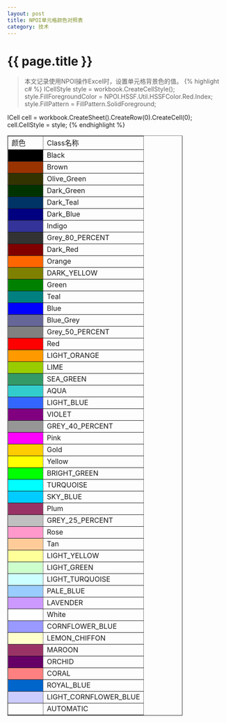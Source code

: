 ```yaml
---
layout: post
title: NPOI单元格颜色对照表
category: 技术
---
```

{{ page.title }}
===
> 本文记录使用NPOI操作Excel时，设置单元格背景色的值。
{% highlight c# %}
ICellStyle style = workbook.CreateCellStyle();
style.FillForegroundColor = NPOI.HSSF.Util.HSSFColor.Red.Index;
style.FillPattern = FillPattern.SolidForeground;
 
ICell cell = workbook.CreateSheet().CreateRow(0).CreateCell(0);
cell.CellStyle = style;
{% endhighlight %}
<table style="width: 80%;" border="1" cellspacing="0" cellpadding="0">
<tbody>
<tr class="firstRow" valign="bottom">
<td class="xl6311023" width="64" height="17">颜色</td>
<td class="xl6511023" width="204">Class名称</td>
</tr>
<tr valign="bottom">
<td class="xl6311023" bgcolor="#000000" width="64" height="17">　</td>
<td class="xl6511023" width="204">Black</td>
</tr>
<tr valign="bottom">
<td class="xl6611023" bgcolor="#993300" height="17">　</td>
<td class="xl6511023">Brown</td>
</tr>
<tr valign="bottom">
<td class="xl6811023" bgcolor="#333300" height="17">　</td>
<td class="xl6511023">Olive_Green</td>
</tr>
<tr valign="bottom">
<td class="xl7011023" bgcolor="#003300" height="17">　</td>
<td class="xl6511023">Dark_Green</td>
</tr>
<tr valign="bottom">
<td class="xl7211023" bgcolor="#003366" height="17">　</td>
<td class="xl6511023">Dark_Teal</td>
</tr>
<tr valign="bottom">
<td class="xl7411023" bgcolor="#000080" height="17">　</td>
<td class="xl6511023">Dark_Blue</td>
</tr>
<tr valign="bottom">
<td class="xl7611023" bgcolor="#333399" height="17">　</td>
<td class="xl6511023">Indigo</td>
</tr>
<tr valign="bottom">
<td class="xl7811023" bgcolor="#333333" height="17">　</td>
<td class="xl6511023">Grey_80_PERCENT</td>
</tr>
<tr valign="bottom">
<td class="xl8011023" bgcolor="#800000" height="17">　</td>
<td class="xl6511023">Dark_Red</td>
</tr>
<tr valign="bottom">
<td class="xl8211023" bgcolor="#ff6600" height="17">　</td>
<td class="xl6511023">Orange</td>
</tr>
<tr valign="bottom">
<td class="xl8411023" bgcolor="#808000" height="17">　</td>
<td class="xl6511023">DARK_YELLOW</td>
</tr>
<tr valign="bottom">
<td class="xl8611023" bgcolor="#008000" height="17">　</td>
<td class="xl6511023">Green</td>
</tr>
<tr valign="bottom">
<td class="xl8811023" bgcolor="#008080" height="17">　</td>
<td class="xl6511023">Teal</td>
</tr>
<tr valign="bottom">
<td class="xl9011023" bgcolor="#0000ff" height="17">　</td>
<td class="xl6511023">Blue</td>
</tr>
<tr valign="bottom">
<td class="xl9211023" bgcolor="#666699" height="17">　</td>
<td class="xl6511023">Blue_Grey</td>
</tr>
<tr valign="bottom">
<td class="xl9411023" bgcolor="#808080" height="17">　</td>
<td class="xl6511023">Grey_50_PERCENT</td>
</tr>
<tr valign="bottom">
<td class="xl9611023" bgcolor="#ff0000" height="17">　</td>
<td class="xl6511023">Red</td>
</tr>
<tr valign="bottom">
<td class="xl9811023" bgcolor="#ff9900" height="17">　</td>
<td class="xl6511023">LIGHT_ORANGE</td>
</tr>
<tr valign="bottom">
<td class="xl10011023" bgcolor="#99cc00" height="17">　</td>
<td class="xl6511023">LIME</td>
</tr>
<tr valign="bottom">
<td class="xl10211023" bgcolor="#339966" height="17">　</td>
<td class="xl6511023">SEA_GREEN</td>
</tr>
<tr valign="bottom">
<td class="xl10411023" bgcolor="#33cccc" height="17">　</td>
<td class="xl6511023">AQUA</td>
</tr>
<tr valign="bottom">
<td class="xl10611023" bgcolor="#3366ff" height="17">　</td>
<td class="xl6511023">LIGHT_BLUE</td>
</tr>
<tr valign="bottom">
<td class="xl10811023" bgcolor="#800080" height="17">　</td>
<td class="xl6511023">VIOLET</td>
</tr>
<tr valign="bottom">
<td class="xl11011023" bgcolor="#969696" height="17">　</td>
<td class="xl6511023">GREY_40_PERCENT</td>
</tr>
<tr valign="bottom">
<td class="xl11211023" bgcolor="#ff00ff" height="17">　</td>
<td class="xl6511023">Pink</td>
</tr>
<tr valign="bottom">
<td class="xl11411023" bgcolor="#ffcc00" height="17">　</td>
<td class="xl6511023">Gold</td>
</tr>
<tr valign="bottom">
<td class="xl11611023" bgcolor="#ffff00" height="17">　</td>
<td class="xl6511023">Yellow</td>
</tr>
<tr valign="bottom">
<td class="xl11811023" bgcolor="#00ff00" height="17">　</td>
<td class="xl6511023">BRIGHT_GREEN</td>
</tr>
<tr valign="bottom">
<td class="xl12011023" bgcolor="#00ffff" height="17">　</td>
<td class="xl6511023">TURQUOISE</td>
</tr>
<tr valign="bottom">
<td class="xl12211023" bgcolor="#00ccff" height="17">　</td>
<td class="xl6511023">SKY_BLUE</td>
</tr>
<tr valign="bottom">
<td class="xl12411023" bgcolor="#993366" height="17">　</td>
<td class="xl6511023">Plum</td>
</tr>
<tr valign="bottom">
<td class="xl12611023" bgcolor="#c0c0c0" height="17">　</td>
<td class="xl6511023">GREY_25_PERCENT</td>
</tr>
<tr valign="bottom">
<td class="xl12811023" bgcolor="#ff99cc" height="17">　</td>
<td class="xl6511023">Rose</td>
</tr>
<tr valign="bottom">
<td class="xl13011023" bgcolor="#ffcc99" height="17">　</td>
<td class="xl6511023">Tan</td>
</tr>
<tr valign="bottom">
<td class="xl13211023" bgcolor="#ffff99" height="17">　</td>
<td class="xl6511023">LIGHT_YELLOW</td>
</tr>
<tr valign="bottom">
<td class="xl13411023" bgcolor="#ccffcc" height="17">　</td>
<td class="xl6511023">LIGHT_GREEN</td>
</tr>
<tr valign="bottom">
<td class="xl13611023" bgcolor="#ccffff" height="17">　</td>
<td class="xl6511023">LIGHT_TURQUOISE</td>
</tr>
<tr valign="bottom">
<td class="xl13811023" bgcolor="#99ccff" height="17">　</td>
<td class="xl6511023">PALE_BLUE</td>
</tr>
<tr valign="bottom">
<td class="xl14011023" bgcolor="#cc99ff" height="17">　</td>
<td class="xl6511023">LAVENDER</td>
</tr>
<tr valign="bottom">
<td class="xl14211023" bgcolor="#ffffff" height="17">　</td>
<td class="xl6511023">White</td>
</tr>
<tr valign="bottom">
<td class="xl14411023" bgcolor="#9999ff" height="17">　</td>
<td class="xl6511023">CORNFLOWER_BLUE</td>
</tr>
<tr valign="bottom">
<td class="xl14611023" bgcolor="#ffffcc" height="17">　</td>
<td class="xl6511023">LEMON_CHIFFON</td>
</tr>
<tr valign="bottom">
<td class="xl14811023" bgcolor="#993366" height="17">　</td>
<td class="xl6511023">MAROON</td>
</tr>
<tr valign="bottom">
<td class="xl15011023" bgcolor="#660066" height="17">　</td>
<td class="xl6511023">ORCHID</td>
</tr>
<tr valign="bottom">
<td class="xl15211023" bgcolor="#ff8080" height="17">　</td>
<td class="xl6511023">CORAL</td>
</tr>
<tr valign="bottom">
<td class="xl15411023" bgcolor="#0066cc" height="17">　</td>
<td class="xl6511023">ROYAL_BLUE</td>
</tr>
<tr valign="bottom">
<td class="xl15611023" bgcolor="#ccccff" height="17">　</td>
<td class="xl6511023">LIGHT_CORNFLOWER_BLUE</td>
</tr>
<tr valign="bottom">
<td class="xl15811023" height="17">　</td>
<td class="xl6511023">AUTOMATIC</td>
</tr>
</tbody>
</table>